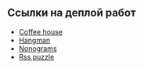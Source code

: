 ## Ссылки на деплой работ

- [Coffee house](https://polyakov-artem.github.io/JSFE2023Q4/coffee-house/)
- [Hangman](https://polyakov-artem.github.io/JSFE2023Q4/hangman/)
- [Nonograms](https://polyakov-artem.github.io/JSFE2023Q4/nonograms/)
- [Rss puzzle](https://polyakov-artem.github.io/JSFE2023Q4/rss-puzzle/)

